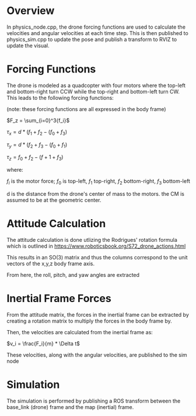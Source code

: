 # Overview

In physics_node.cpp, the drone forcing functions are used to calculate the velocities and angular velocities at each time step. This is then published to physics_sim.cpp to update the pose and publish a transform to RVIZ to update the visual.

# Forcing Functions

The drone is modeled as a quadcopter with four motors where the top-left and bottom-right turn CCW while the top-right and bottom-left turn CW. This leads to the following forcing functions:

(note: these forcing functions are all expressed in the body frame)

$F_z = \sum_{i=0}^3{f_i}$

$\tau_x = d * (f_1 + f_2 - (f_0 + f_3)$

$\tau_y = d * (f_2 + f_3 - (f_0 + f_1)$

$\tau_z = f_0 + f_2 - (f+1 + f_3)$

where:

$f_i$ is the motor force; $f_0$ is top-left, $f_1$ top-right, $f_2$ bottom-right, $f_3$ bottom-left

d is the distance from the drone's center of mass to the motors. the CM is assumed to be at the geometric center.

# Attitude Calculation

The attitude calculation is done utlizing the Rodrigues' rotation formula which is outlined in https://www.roboticsbook.org/S72_drone_actions.html

This results in an SO(3) matrix and thus the columns correspond to the unit vectors of the x,y,z body frame axis.

From here, the roll, pitch, and yaw angles are extracted

# Inertial Frame Forces

From the attitude matrix, the forces in the inertial frame can be extracted by creating a rotation matrix to multiply the forces in the body frame by.

Then, the velocities are calculated from the inertial frame as:

$v_i = \frac{F_i}{m} * \Delta t$

These velocities, along with the angular velocities, are published to the sim node

# Simulation

The simulation is performed by publishing a ROS transform between the base_link (drone) frame and the map (inertial) frame.
